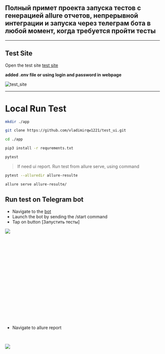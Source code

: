 ## Полный примет проекта запуска тестов с генерацией allure отчетов, непрерывной интеграции и запуска через телеграм бота в любой момент, когда требуется пройти тесты

---

## Test Site
Open the test site [test site](https://www.saucedemo.com/)

**added .env file or using login and password in webpage**

![test_site](https://linuxhint.com/wp-content/uploads/2023/02/d-articles-selenium-sendkeys-login-png.png)

---

# Local Run Test

```bash
mkdir ./app

git clone https://github.com/vladimirqw1221/test_ui.git

cd ./app

pip3 install -r requrements.txt

pytest

```
> If need ui report. Run test from allure serve, using
> command
```bash
pytest --alluredir allure-resulte

allure serve allure-resulte/
```

## Run test on Telegram bot


- Navigate to the [bot](https://t.me/testretres_bot)
- Launch the bot by sending the /start command
- Tap on button [Запустить тесты]

<div style="width:200px; height:300px;">

  ![](https://lh3.googleusercontent.com/drive-viewer/AKGpihamwoK-QiOJikPcUZkcMBmmGy-4hXucMNpInzdQU6MIQUcZVfqFYu7EywMnjz4pGkk77jmkJYCYAa9S0HhBQJ9E9c4h=s2560)
</div>

- Navigate to allure report

<br>

<div style="width:200px; height:300px;">

  ![](https://lh3.googleusercontent.com/drive-viewer/AKGpihZ1H7Jl_cB3QAf3VW46DI6Bt3fPueg_VtNwSmyk8Rg1xPNnuT60IaKmU_6Er6l0i2d1lV0sZqxt8Znis5pHK-yFkp4oMw=s1600)

</div>


